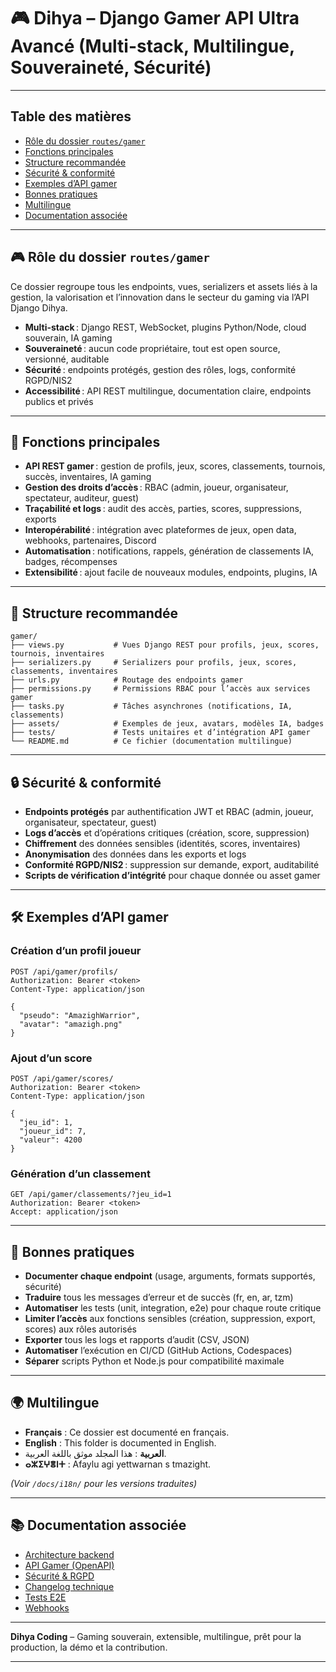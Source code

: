 # 🎮 Dihya – Django Gamer API Ultra Avancé (Multi-stack, Multilingue, Souveraineté, Sécurité)

---

## Table des matières

- [Rôle du dossier `routes/gamer`](#rôle-du-dossier-routesgamer)
- [Fonctions principales](#fonctions-principales)
- [Structure recommandée](#structure-recommandée)
- [Sécurité & conformité](#sécurité--conformité)
- [Exemples d’API gamer](#exemples-dapi-gamer)
- [Bonnes pratiques](#bonnes-pratiques)
- [Multilingue](#multilingue)
- [Documentation associée](#documentation-associée)

---

## 🎮 Rôle du dossier `routes/gamer`

Ce dossier regroupe tous les endpoints, vues, serializers et assets liés à la gestion, la valorisation et l’innovation dans le secteur du gaming via l’API Django Dihya.

- **Multi-stack** : Django REST, WebSocket, plugins Python/Node, cloud souverain, IA gaming
- **Souveraineté** : aucun code propriétaire, tout est open source, versionné, auditable
- **Sécurité** : endpoints protégés, gestion des rôles, logs, conformité RGPD/NIS2
- **Accessibilité** : API REST multilingue, documentation claire, endpoints publics et privés

---

## 🧠 Fonctions principales

- **API REST gamer** : gestion de profils, jeux, scores, classements, tournois, succès, inventaires, IA gaming
- **Gestion des droits d’accès** : RBAC (admin, joueur, organisateur, spectateur, auditeur, guest)
- **Traçabilité et logs** : audit des accès, parties, scores, suppressions, exports
- **Interopérabilité** : intégration avec plateformes de jeux, open data, webhooks, partenaires, Discord
- **Automatisation** : notifications, rappels, génération de classements IA, badges, récompenses
- **Extensibilité** : ajout facile de nouveaux modules, endpoints, plugins, IA

---

## 📁 Structure recommandée

```
gamer/
├── views.py           # Vues Django REST pour profils, jeux, scores, tournois, inventaires
├── serializers.py     # Serializers pour profils, jeux, scores, classements, inventaires
├── urls.py            # Routage des endpoints gamer
├── permissions.py     # Permissions RBAC pour l’accès aux services gamer
├── tasks.py           # Tâches asynchrones (notifications, IA, classements)
├── assets/            # Exemples de jeux, avatars, modèles IA, badges
├── tests/             # Tests unitaires et d’intégration API gamer
└── README.md          # Ce fichier (documentation multilingue)
```

---

## 🔒 Sécurité & conformité

- **Endpoints protégés** par authentification JWT et RBAC (admin, joueur, organisateur, spectateur, guest)
- **Logs d’accès** et d’opérations critiques (création, score, suppression)
- **Chiffrement** des données sensibles (identités, scores, inventaires)
- **Anonymisation** des données dans les exports et logs
- **Conformité RGPD/NIS2** : suppression sur demande, export, auditabilité
- **Scripts de vérification d’intégrité** pour chaque donnée ou asset gamer

---

## 🛠️ Exemples d’API gamer

### Création d’un profil joueur

```http
POST /api/gamer/profils/
Authorization: Bearer <token>
Content-Type: application/json

{
  "pseudo": "AmazighWarrior",
  "avatar": "amazigh.png"
}
```

### Ajout d’un score

```http
POST /api/gamer/scores/
Authorization: Bearer <token>
Content-Type: application/json

{
  "jeu_id": 1,
  "joueur_id": 7,
  "valeur": 4200
}
```

### Génération d’un classement

```http
GET /api/gamer/classements/?jeu_id=1
Authorization: Bearer <token>
Accept: application/json
```

---

## 📝 Bonnes pratiques

- **Documenter chaque endpoint** (usage, arguments, formats supportés, sécurité)
- **Traduire** tous les messages d’erreur et de succès (fr, en, ar, tzm)
- **Automatiser** les tests (unit, integration, e2e) pour chaque route critique
- **Limiter l’accès** aux fonctions sensibles (création, suppression, export, scores) aux rôles autorisés
- **Exporter** tous les logs et rapports d’audit (CSV, JSON)
- **Automatiser** l’exécution en CI/CD (GitHub Actions, Codespaces)
- **Séparer** scripts Python et Node.js pour compatibilité maximale

---

## 🌍 Multilingue

- **Français** : Ce dossier est documenté en français.
- **English** : This folder is documented in English.
- **العربية** : هذا المجلد موثق باللغة العربية.
- **ⴰⵣⵉⵖⴻⵏⵜ** : Afaylu agi yettwarnan s tmazight.

*(Voir `/docs/i18n/` pour les versions traduites)*

---

## 📚 Documentation associée

- [Architecture backend](../../../../docs/architecture.md)
- [API Gamer (OpenAPI)](../../../../docs/openapi.yaml)
- [Sécurité & RGPD](../../../../SECURITY.md)
- [Changelog technique](../../../../TECHNICAL_CHANGELOG.md)
- [Tests E2E](../../../../E2E_TESTS_GUIDE.md)
- [Webhooks](../../../../WEBHOOKS_GUIDE.md)

---

**Dihya Coding** – Gaming souverain, extensible, multilingue, prêt pour la production, la démo et la contribution.

---
